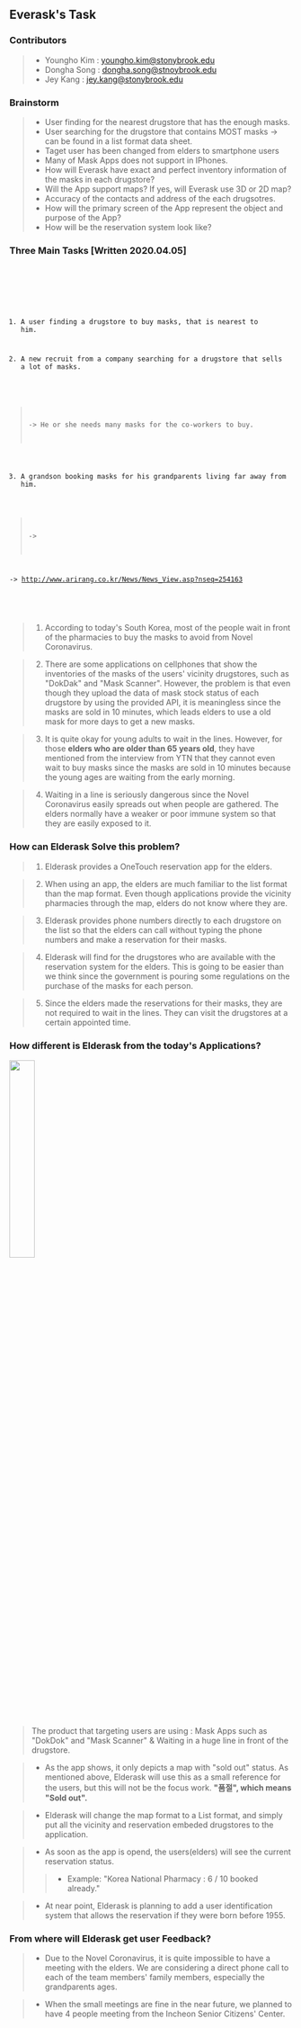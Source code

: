 ## Everask's Task

### Contributors
 > - Youngho Kim : youngho.kim@stonybrook.edu
 > - Dongha Song : dongha.song@stnoybrook.edu
 > - Jey Kang    : jey.kang@stonybrook.edu


### Brainstorm
 > * User finding for the nearest drugstore that has the enough masks.
 > * User searching for the drugstore that contains MOST masks -> can be found in a list format data sheet.
 > * Taget user has been changed from elders to smartphone users
 > * Many of Mask Apps does not support in IPhones.
 > * How will Everask have exact and perfect inventory information of the masks in each drugstore?
 > * Will the App support maps? If yes, will Everask use 3D or 2D map?
 > * Accuracy of the contacts and address of the each drugsotres.
 > * How will the primary screen of the App represent the object and purpose of the App?
 > * How will be the reservation system look like?
 
 ### Three Main Tasks [Written 2020.04.05]
 <code>
 <pre>
 
  1. A user finding a drugstore to buy masks, that is nearest to him.
  
  2. A new recruit from a company searching for a drugstore that sells a lot of masks. 
  > -> He or she needs many masks  for the co-workers to buy.
  
  3. A grandson booking masks for his grandparents living far away from him.
  > ->
  
  -> http://www.arirang.co.kr/News/News_View.asp?nseq=254163
 
 </code>
 </pre>
 
 >  1. According to today's South Korea, most of the people wait in front of the pharmacies to buy the masks to avoid from Novel Coronavirus. 

 >  2. There are some applications on cellphones that show the inventories of the masks of the users' vicinity drugstores, such as "DokDak" and "Mask Scanner". However, the problem is that even though they upload the data of mask stock status of each drugstore by using the provided API, it is meaningless since the masks are sold in 10 minutes, which leads elders to use a old mask for more days to get a new masks.

 >  3. It is quite okay for young adults to wait in the lines. However, for those **elders who are older than 65 years old**, they have mentioned from the interview from YTN that they cannot even wait to buy masks since the masks are sold in 10 minutes because the young ages are waiting from the early morning.
 
 >  4. Waiting in a line is seriously dangerous since the Novel Coronavirus easily spreads out when people are gathered. The elders normally have a weaker or poor immune system so that they are easily exposed to it. 
 
### How can Elderask Solve this problem?
 >  1. Elderask provides a OneTouch reservation app for the elders.
 
 >  2. When using an app, the elders are much familiar to the list format than the map format. Even though applications provide the vicinity pharmacies through the map, elders do not know where they are.
 
 >  3. Elderask provides phone numbers directly to each drugstore on the list so that the elders can call without typing the phone numbers and make a reservation for their masks.
 
 >  4. Elderask will find for the drugstores who are available with the reservation system for the elders. This is going to be easier than we think since the government is pouring some regulations on the purchase of the masks for each person.
 
 >  5. Since the elders made the reservations for their masks, they are not required to wait in the lines. They can visit the drugstores at a certain appointed time.
 
### How different is Elderask from the today's Applications?
<img src="https://user-images.githubusercontent.com/44015667/76699504-53f5f180-66f1-11ea-97cb-d402b19c8e9c.png" width="30%">
 
 > The product that targeting users are using : Mask Apps such as "DokDok" and "Mask Scanner" & Waiting in a huge line in front of the drugstore.  
 
 > - As the app shows, it only depicts a map with "sold out" status. As mentioned above, Elderask will use this as a small reference for the users, but this will not be the focus work. **"품절", which means "Sold out".**

 > - Elderask will change the map format to a List format, and simply put all the vicinity and reservation embeded drugstores to the application. 
 
 > - As soon as the app is opend, the users(elders) will see the current reservation status.
 > > - Example: "Korea National Pharmacy : 6 / 10 booked already."
 
 > - At near point, Elderask is planning to add a user identification system that allows the reservation if they were born before 1955.
 
### From where will Elderask get user Feedback?

 > - Due to the Novel Coronavirus, it is quite impossible to have a meeting with the elders. We are considering a direct phone call to each of the team members' family members, especially the grandparents ages. 
 
 > - When the small meetings are fine in the near future, we planned to have 4 people meeting from the Incheon Senior Citizens' Center.
 
